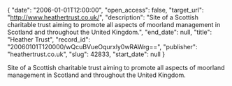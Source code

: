 {
  "date": "2006-01-01T12:00:00", 
  "open_access": false, 
  "target_url": "http://www.heathertrust.co.uk/", 
  "description": "Site of a Scottish charitable trust aiming to promote all aspects of moorland management in Scotland and throughout the United Kingdom.", 
  "end_date": null, 
  "title": "Heather Trust", 
  "record_id": "20060101T120000/wQcuBVueOqurxly0wRAWrg==", 
  "publisher": "heathertrust.co.uk", 
  "slug": 42833, 
  "start_date": null
}

Site of a Scottish charitable trust aiming to promote all aspects of moorland management in Scotland and throughout the United Kingdom.